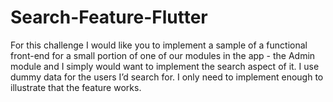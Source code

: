 # Search-Feature-Flutter
For this challenge I would like you to implement a sample of a functional front-end for a small portion of one of our modules in the app - the Admin module and I simply would want to implement the search aspect of it. I use dummy data for the users I’d search for. I only need to implement enough to illustrate that the feature works. 
